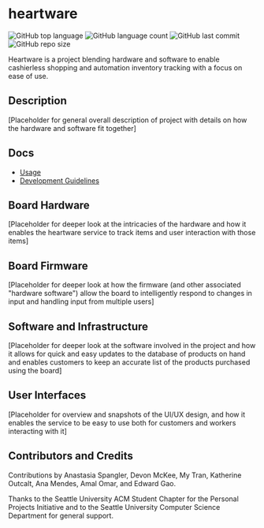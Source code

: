 #  heartware

![GitHub top language](https://img.shields.io/github/languages/top/charcalope/heartware?color=orange&style=flat-square) ![GitHub language count](https://img.shields.io/github/languages/count/charcalope/heartware?color=red&style=flat-square) ![GitHub last commit](https://img.shields.io/github/last-commit/charcalope/heartware?style=flat-square) ![GitHub repo size](https://img.shields.io/github/repo-size/charcalope/heartware?style=flat-square)

Heartware is a project blending hardware and software to enable cashierless shopping and automation inventory tracking with a focus on ease of use.

## Description

[Placeholder for general overall description of project with details on how the hardware and software fit together]

## Docs

- [Usage](docs/usage/README.md)
- [Development Guidelines](docs/dev-guidelines/README.md)

## Board Hardware 

[Placeholder for deeper look at the intricacies of the hardware and how it enables the heartware service to track items and user interaction with those items]

## Board Firmware

[Placeholder for deeper look at how the firmware (and other associated "hardware software") allow the board to intelligently respond to changes in input and handling input from multiple users]

## Software and Infrastructure

[Placeholder for deeper look at the software involved in the project and how it allows for quick and easy updates to the database of products on hand and enables customers to keep an accurate list of the products purchased using the board]

## User Interfaces

[Placeholder for overview and snapshots of the UI/UX design, and how it enables the service to be easy to use both for customers and workers interacting with it]

## Contributors and Credits

Contributions by Anastasia Spangler, Devon McKee, My Tran, Katherine Outcalt, Ana Mendes, Amal Omar, and Edward Gao.

Thanks to the Seattle University ACM Student Chapter for the Personal Projects Initiative and to the Seattle University Computer Science Department for general support.
